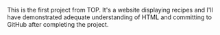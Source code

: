 This is the first project from TOP. It's a website displaying recipes
and I'll have demonstrated adequate understanding of HTML and committing
to GitHub after completing the project.